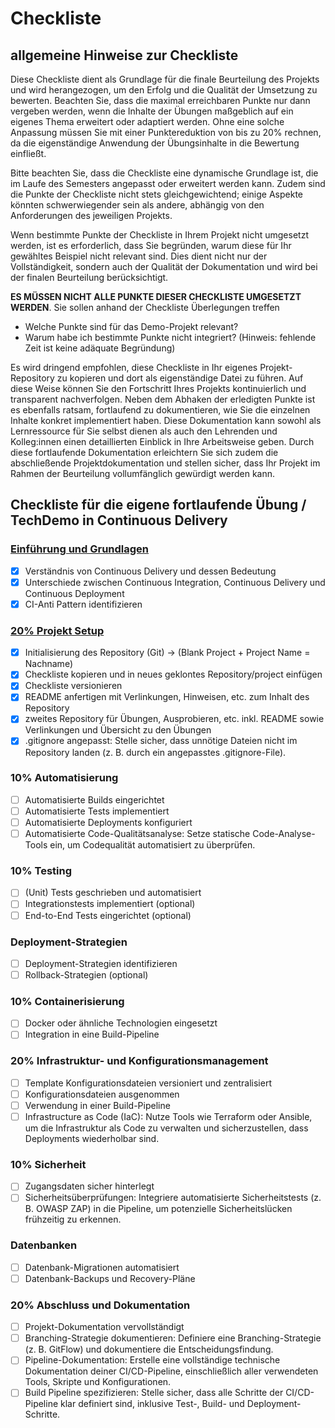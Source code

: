 # Checkliste

## allgemeine Hinweise zur Checkliste

Diese Checkliste dient als Grundlage für die finale Beurteilung des Projekts und wird herangezogen, um den Erfolg und die Qualität der Umsetzung zu bewerten. Beachten Sie, dass die maximal erreichbaren Punkte nur dann vergeben werden, wenn die Inhalte der Übungen maßgeblich auf ein eigenes Thema erweitert oder adaptiert werden. Ohne eine solche Anpassung müssen Sie mit einer Punktereduktion von bis zu 20% rechnen, da die eigenständige Anwendung der Übungsinhalte in die Bewertung einfließt.

Bitte beachten Sie, dass die Checkliste eine dynamische Grundlage ist, die im Laufe des Semesters angepasst oder erweitert werden kann. Zudem sind die Punkte der Checkliste nicht stets gleichgewichtend; einige Aspekte könnten schwerwiegender sein als andere, abhängig von den Anforderungen des jeweiligen Projekts.

Wenn bestimmte Punkte der Checkliste in Ihrem Projekt nicht umgesetzt werden, ist es erforderlich, dass Sie begründen, warum diese für Ihr gewähltes Beispiel nicht relevant sind. Dies dient nicht nur der Vollständigkeit, sondern auch der Qualität der Dokumentation und wird bei der finalen Beurteilung berücksichtigt.

**ES MÜSSEN NICHT ALLE PUNKTE DIESER CHECKLISTE UMGESETZT WERDEN**. Sie sollen anhand der Checkliste Überlegungen treffen

- Welche Punkte sind für das Demo-Projekt relevant?
- Warum habe ich bestimmte Punkte nicht integriert? (Hinweis: fehlende Zeit ist keine adäquate Begründung)

Es wird dringend empfohlen, diese Checkliste in Ihr eigenes Projekt-Repository zu kopieren und dort als eigenständige Datei zu führen. Auf diese Weise können Sie den Fortschritt Ihres Projekts kontinuierlich und transparent nachverfolgen. Neben dem Abhaken der erledigten Punkte ist es ebenfalls ratsam, fortlaufend zu dokumentieren, wie Sie die einzelnen Inhalte konkret implementiert haben. Diese Dokumentation kann sowohl als Lernressource für Sie selbst dienen als auch den Lehrenden und Kolleg:innen einen detaillierten Einblick in Ihre Arbeitsweise geben. Durch diese fortlaufende Dokumentation erleichtern Sie sich zudem die abschließende Projektdokumentation und stellen sicher, dass Ihr Projekt im Rahmen der Beurteilung vollumfänglich gewürdigt werden kann.

## Checkliste für die eigene fortlaufende Übung / TechDemo in Continuous Delivery

### [Einführung und Grundlagen](./documentation/Einführung_und_Grundlagen.md)

- [x] Verständnis von Continuous Delivery und dessen Bedeutung
- [x] Unterschiede zwischen Continuous Integration, Continuous Delivery und Continuous Deployment
- [x] CI-Anti Pattern identifizieren

### [20% Projekt Setup](./documentation/Projekt_Setup.md)

- [x] Initialisierung des Repository (Git) -> (Blank Project + Project Name = Nachname)
- [x] Checkliste kopieren und in neues geklontes Repository/project einfügen
- [x] Checkliste versionieren
- [x] README anfertigen mit Verlinkungen, Hinweisen, etc. zum Inhalt des Repository
- [x] zweites Repository für Übungen, Ausprobieren, etc. inkl. README sowie Verlinkungen und Übersicht zu den Übungen
- [x] .gitignore angepasst: Stelle sicher, dass unnötige Dateien nicht im Repository landen (z. B. durch ein angepasstes .gitignore-File).

### 10% Automatisierung

- [ ] Automatisierte Builds eingerichtet
- [ ] Automatisierte Tests implementiert
- [ ] Automatisierte Deployments konfiguriert
- [ ] Automatisierte Code-Qualitätsanalyse: Setze statische Code-Analyse-Tools ein, um Codequalität automatisiert zu überprüfen.

### 10% Testing

- [ ] (Unit) Tests geschrieben und automatisiert
- [ ] Integrationstests implementiert (optional)
- [ ] End-to-End Tests eingerichtet (optional)

### Deployment-Strategien

- [ ] Deployment-Strategien identifizieren
- [ ] Rollback-Strategien (optional)

### 10% Containerisierung

- [ ] Docker oder ähnliche Technologien eingesetzt
- [ ] Integration in eine Build-Pipeline

### 20% Infrastruktur- und Konfigurationsmanagement

- [ ] Template Konfigurationsdateien versioniert und zentralisiert
- [ ] Konfigurationsdateien ausgenommen
- [ ] Verwendung in einer Build-Pipeline
- [ ] Infrastructure as Code (IaC): Nutze Tools wie Terraform oder Ansible, um die Infrastruktur als Code zu verwalten und sicherzustellen, dass Deployments wiederholbar sind.

### 10% Sicherheit

- [ ] Zugangsdaten sicher hinterlegt
- [ ] Sicherheitsüberprüfungen: Integriere automatisierte Sicherheitstests (z. B. OWASP ZAP) in die Pipeline, um potenzielle Sicherheitslücken frühzeitig zu erkennen.

### Datenbanken

- [ ] Datenbank-Migrationen automatisiert
- [ ] Datenbank-Backups und Recovery-Pläne

### 20% Abschluss und Dokumentation

- [ ] Projekt-Dokumentation vervollständigt
- [ ] Branching-Strategie dokumentieren: Definiere eine Branching-Strategie (z. B. GitFlow) und dokumentiere die Entscheidungsfindung.
- [ ] Pipeline-Dokumentation: Erstelle eine vollständige technische Dokumentation deiner CI/CD-Pipeline, einschließlich aller verwendeten Tools, Skripte und Konfigurationen.
- [ ] Build Pipeline spezifizieren: Stelle sicher, dass alle Schritte der CI/CD-Pipeline klar definiert sind, inklusive Test-, Build- und Deployment-Schritte.
